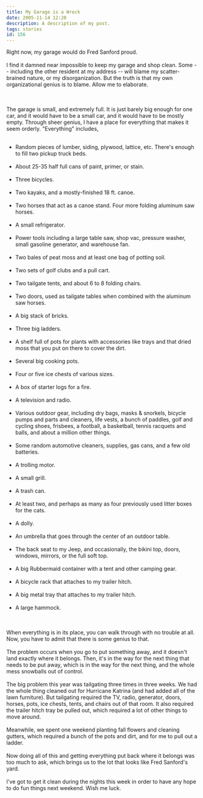 ```yaml
---
title: My Garage is a Wreck
date: 2005-11-14 12:20
description: A description of my post.
tags: stories
id: 156
---
```

Right now, my garage would do Fred Sanford proud.<br />
<br />
I find it damned near impossible to keep my garage and shop clean.  Some -- including the other resident at my address -- will blame my scatter-brained nature, or my disorganization.  But the truth is that my own organizational genius is to blame.  Allow me to elaborate.<br />

<span class="spanEndPreview">&nbsp;</span><br /><br />The garage is small, and extremely full.  It is just barely big enough for one car, and it would have to be a small car, and it would have to be mostly empty.  Through sheer genius, I have a place for everything that makes it seem orderly.  "Everything" includes,<br />
<br />
<ul><li>Random pieces of lumber, siding, plywood, lattice, etc.  There's enough to fill two pickup truck beds.<br />
<br />
</li><li>About 25-35 half full cans of paint, primer, or stain.<br />
<br />
</li><li>Three bicycles.<br />
<br />
</li><li>Two kayaks, and a mostly-finished 18 ft. canoe.<br />
<br />
</li><li>Two horses that act as a canoe stand.  Four more folding aluminum saw horses.<br />
<br />
</li><li>A small refrigerator.<br />
<br />
</li><li>Power tools including a large table saw, shop vac, pressure washer, small gasoline generator, and warehouse fan.<br />
<br />
</li><li>Two bales of peat moss and at least one bag of potting soil.<br />
<br />
</li><li>Two sets of golf clubs and a pull cart.<br />
<br />
</li><li>Two tailgate tents, and about 6 to 8 folding chairs.<br />
<br />
</li><li>Two doors, used as tailgate tables when combined with the aluminum saw horses.<br />
<br />
</li><li>A big stack of bricks.<br />
<br />
</li><li>Three big ladders.<br />
<br />
</li><li>A shelf full of pots for plants with accessories like trays and that dried moss that you put on there to cover the dirt.<br />
<br />
</li><li>Several big cooking pots.<br />
<br />
</li><li>Four or five ice chests of various sizes.<br />
<br />
</li><li>A box of starter logs for a fire.<br />
<br />
</li><li>A television and radio.<br />
<br />
</li><li>Various outdoor gear, including dry bags, masks & snorkels, bicycle pumps and parts and cleaners, life vests, a bunch of paddles, golf and cycling shoes, frisbees, a football, a basketball, tennis racquets and balls, and about a million other things.<br />
<br />
</li><li>Some random automotive cleaners, supplies, gas cans, and a few old batteries.<br />
<br />
</li><li>A trolling motor.<br />
<br />
</li><li>A small grill.<br />
<br />
</li><li>A trash can.<br />
<br />
</li><li>At least two, and perhaps as many as four previously used litter boxes for the cats.<br />
<br />
</li><li>A dolly.<br />
<br />
</li><li>An umbrella that goes through the center of an outdoor table.<br />
<br />
</li><li>The back seat to my Jeep, and occasionally, the bikini top, doors, windows, mirrors, or the full soft top.<br />
<br />
</li><li>A big Rubbermaid container with a tent and other camping gear.<br />
<br />
</li><li>A bicycle rack that attaches to my trailer hitch.<br />
<br />
</li><li>A big metal tray that attaches to my trailer hitch.<br />
<br />
</li><li>A large hammock.</li></ul><br />
<br />
When everything is in its place, you can walk through with no trouble at all.  Now, you have to admit that there is some genius to that.<br />
<br />
The problem occurs when you go to put something away, and it doesn't land exactly where it belongs.  Then, it's in the way for the next thing that needs to be put away, which is in the way for the next thing, and the whole mess snowballs out of control.<br />
<br />
The big problem this year was tailgating three times in three weeks.  We had the whole thing cleaned out for Hurricane Katrina (and had added all of the lawn furniture).  But tailgating required the TV, radio, generator, doors, horses, pots, ice chests, tents, and chairs out of that room.  It also required the trailer hitch tray be pulled out, which required a lot of other things to move around.<br />
<br />
Meanwhile, we spent one weekend planting fall flowers and cleaning gutters, which required a bunch of the pots and dirt, and for me to pull out a ladder.<br />
<br />
Now doing all of this and getting everything put back where it belongs was too much to ask, which brings us to the lot that looks like Fred Sanford's yard.<br />
<br />
I've got to get it clean during the nights this week in order to have any hope to do fun things next weekend.  Wish me luck.<br />
<br />


